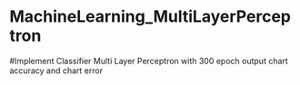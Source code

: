 # MachineLearning_MultiLayerPerceptron
#Implement Classifier Multi Layer Perceptron with 300 epoch output chart accuracy and chart error
